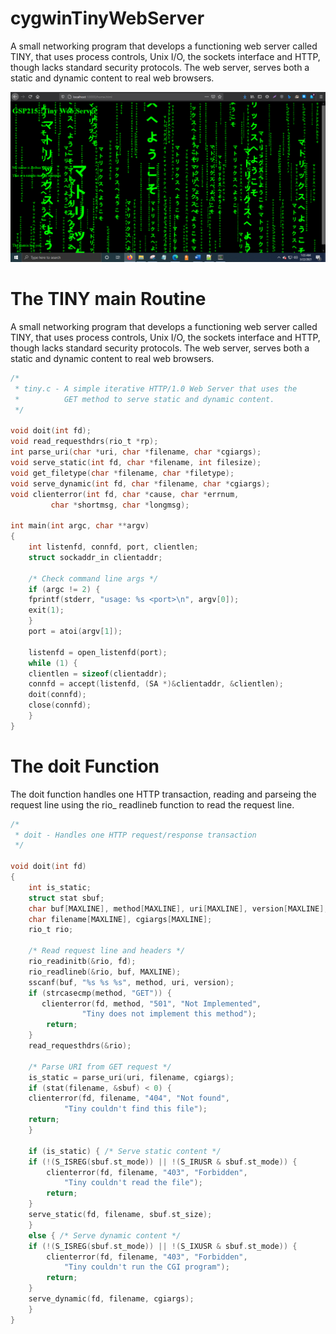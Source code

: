 # cygwinTinyWebServer
A small networking program that develops a functioning web server called TINY, that uses process controls, Unix I/O, the sockets interface and HTTP, though lacks standard security protocols. The web server, serves both a static and dynamic content to real web browsers. 

![Web Server](https://raw.githubusercontent.com/kiddjsh/cygwinTinyWebServer/main/images/rainingMarquee.PNG)


# The TINY main Routine

A small networking program that develops a functioning web server called TINY, that uses process controls, Unix I/O, the sockets interface and HTTP, though lacks standard security protocols. The web server, serves both a static and dynamic content to real web browsers. 

```c
/*
 * tiny.c - A simple iterative HTTP/1.0 Web Server that uses the 
 *          GET method to serve static and dynamic content.
 */
 
void doit(int fd);
void read_requesthdrs(rio_t *rp);
int parse_uri(char *uri, char *filename, char *cgiargs);
void serve_static(int fd, char *filename, int filesize);
void get_filetype(char *filename, char *filetype);
void serve_dynamic(int fd, char *filename, char *cgiargs);
void clienterror(int fd, char *cause, char *errnum, 
		 char *shortmsg, char *longmsg);

int main(int argc, char **argv) 
{
    int listenfd, connfd, port, clientlen;
    struct sockaddr_in clientaddr;

    /* Check command line args */
    if (argc != 2) {
	fprintf(stderr, "usage: %s <port>\n", argv[0]);
	exit(1);
    }
    port = atoi(argv[1]);

    listenfd = open_listenfd(port);
    while (1) {
	clientlen = sizeof(clientaddr);
	connfd = accept(listenfd, (SA *)&clientaddr, &clientlen);
	doit(connfd);
	close(connfd);
    }
}
```

# The doit Function

The doit function handles one HTTP transaction, reading and parseing the request line using the rio_ readlineb function to read the request line.

```c
/*
 * doit - Handles one HTTP request/response transaction
 */
 
void doit(int fd) 
{
    int is_static;
    struct stat sbuf;
    char buf[MAXLINE], method[MAXLINE], uri[MAXLINE], version[MAXLINE];
    char filename[MAXLINE], cgiargs[MAXLINE];
    rio_t rio;
  
    /* Read request line and headers */
    rio_readinitb(&rio, fd);
    rio_readlineb(&rio, buf, MAXLINE);
    sscanf(buf, "%s %s %s", method, uri, version);
    if (strcasecmp(method, "GET")) { 
       clienterror(fd, method, "501", "Not Implemented",
                "Tiny does not implement this method");
        return;
    }
    read_requesthdrs(&rio);

    /* Parse URI from GET request */
    is_static = parse_uri(uri, filename, cgiargs);
    if (stat(filename, &sbuf) < 0) {
	clienterror(fd, filename, "404", "Not found",
		    "Tiny couldn't find this file");
	return;
    }

    if (is_static) { /* Serve static content */
	if (!(S_ISREG(sbuf.st_mode)) || !(S_IRUSR & sbuf.st_mode)) {
	    clienterror(fd, filename, "403", "Forbidden",
			"Tiny couldn't read the file");
	    return;
	}
	serve_static(fd, filename, sbuf.st_size);
    }
    else { /* Serve dynamic content */
	if (!(S_ISREG(sbuf.st_mode)) || !(S_IXUSR & sbuf.st_mode)) {
	    clienterror(fd, filename, "403", "Forbidden",
			"Tiny couldn't run the CGI program");
	    return;
	}
	serve_dynamic(fd, filename, cgiargs);
    }
}
```
